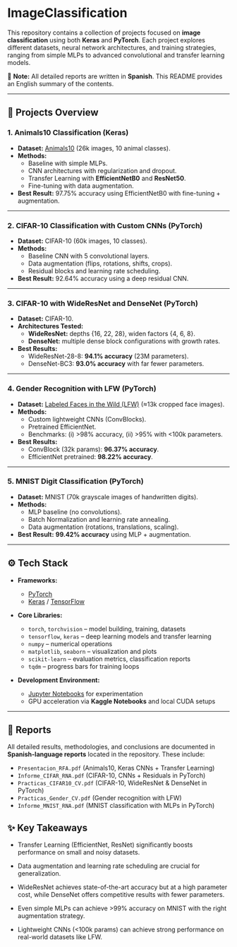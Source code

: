# ImageClassification

This repository contains a collection of projects focused on **image classification** using both **Keras** and **PyTorch**. Each project explores different datasets, neural network architectures, and training strategies, ranging from simple MLPs to advanced convolutional and transfer learning models.  

📄 **Note:** All detailed reports are written in **Spanish**. This README provides an English summary of the contents.  

---

## 📂 Projects Overview

### 1. Animals10 Classification (Keras)  
- **Dataset:** [Animals10](https://www.kaggle.com/datasets/alessiocorrado99/animals10) (26k images, 10 animal classes).  
- **Methods:**  
  - Baseline with simple MLPs.  
  - CNN architectures with regularization and dropout.  
  - Transfer Learning with **EfficientNetB0** and **ResNet50**.  
  - Fine-tuning with data augmentation.  
- **Best Result:** 97.75% accuracy using EfficientNetB0 with fine-tuning + augmentation.  

---

### 2. CIFAR-10 Classification with Custom CNNs (PyTorch)  
- **Dataset:** CIFAR-10 (60k images, 10 classes).  
- **Methods:**  
  - Baseline CNN with 5 convolutional layers.  
  - Data augmentation (flips, rotations, shifts, crops).  
  - Residual blocks and learning rate scheduling.  
- **Best Result:** 92.64% accuracy using a deep residual CNN.  

---

### 3. CIFAR-10 with WideResNet and DenseNet (PyTorch)  
- **Dataset:** CIFAR-10.  
- **Architectures Tested:**  
  - **WideResNet:** depths {16, 22, 28}, widen factors {4, 6, 8}.  
  - **DenseNet:** multiple dense block configurations with growth rates.  
- **Best Results:**  
  - WideResNet-28-8: **94.1% accuracy** (23M parameters).  
  - DenseNet-BC3: **93.0% accuracy** with far fewer parameters.  

---

### 4. Gender Recognition with LFW (PyTorch)  
- **Dataset:** [Labeled Faces in the Wild (LFW)](http://vis-www.cs.umass.edu/lfw/) (≈13k cropped face images).  
- **Methods:**  
  - Custom lightweight CNNs (ConvBlocks).  
  - Pretrained EfficientNet.  
  - Benchmarks: (i) >98% accuracy, (ii) >95% with <100k parameters.  
- **Best Results:**  
  - ConvBlock (32k params): **96.37% accuracy**.  
  - EfficientNet pretrained: **98.22% accuracy**.  

---

### 5. MNIST Digit Classification (PyTorch)  
- **Dataset:** MNIST (70k grayscale images of handwritten digits).  
- **Methods:**  
  - MLP baseline (no convolutions).  
  - Batch Normalization and learning rate annealing.  
  - Data augmentation (rotations, translations, scaling).  
- **Best Result:** **99.42% accuracy** using MLP + augmentation.  

---

## ⚙️ Tech Stack

- **Frameworks:**  
  - [PyTorch](https://pytorch.org/)  
  - [Keras](https://keras.io/) / [TensorFlow](https://www.tensorflow.org/)  

- **Core Libraries:**  
  - `torch`, `torchvision` – model building, training, datasets  
  - `tensorflow`, `keras` – deep learning models and transfer learning  
  - `numpy` – numerical operations  
  - `matplotlib`, `seaborn` – visualization and plots  
  - `scikit-learn` – evaluation metrics, classification reports  
  - `tqdm` – progress bars for training loops  

- **Development Environment:**  
  - [Jupyter Notebooks](https://jupyter.org/) for experimentation  
  - GPU acceleration via **Kaggle Notebooks** and local CUDA setups  

---

## 📑 Reports

All detailed results, methodologies, and conclusions are documented in **Spanish-language reports** located in the repository. These include:  

- `Presentacion_RFA.pdf` (Animals10, Keras CNNs + Transfer Learning)  
- `Informe_CIFAR_RNA.pdf` (CIFAR-10, CNNs + Residuals in PyTorch)  
- `Practicas_CIFAR10_CV.pdf` (CIFAR-10, WideResNet & DenseNet in PyTorch)  
- `Practicas_Gender_CV.pdf` (Gender recognition with LFW)  
- `Informe_MNIST_RNA.pdf` (MNIST classification with MLPs in PyTorch)  


## ✨ Key Takeaways

- Transfer Learning (EfficientNet, ResNet) significantly boosts performance on small and noisy datasets.

- Data augmentation and learning rate scheduling are crucial for generalization.

- WideResNet achieves state-of-the-art accuracy but at a high parameter cost, while DenseNet offers competitive results with fewer parameters.

- Even simple MLPs can achieve >99% accuracy on MNIST with the right augmentation strategy.

- Lightweight CNNs (<100k params) can achieve strong performance on real-world datasets like LFW.